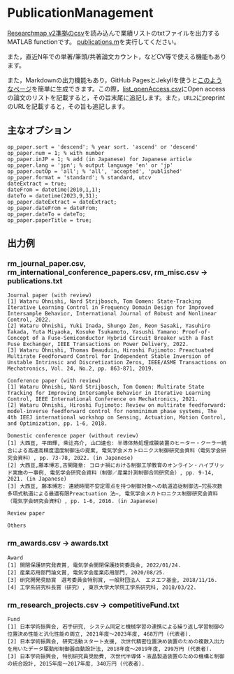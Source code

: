 # PublicationManagement
[Researchmap v2準拠のcsv](https://researchmap.jp/outline/v2api/v2CSV.pdf)を読み込んで業績リストのtxtファイルを出力するMATLAB functionです。
[publications.m](/docs/publications.m)を実行してください。

また，直近N年での単著/筆頭/共著論文カウント，などCV等で使える機能もあります。

また，Markdownの出力機能もあり，GitHub PagesとJekyllを使うと[このようなページ](https://wataruohnishi.github.io/publications)を簡単に生成できます。この際，[list_openAccess.csv](docs/data/list_openAccess.csv)にOpen accessの論文のリストを記載すると，その旨末尾に追記します。また，`URL2`にpreprintのURLを記載すると，その旨も追記します。

## 主なオプション
```
op_paper.sort = 'descend'; % year sort. 'ascend' or 'descend'
op_paper.num = 1; % with number
op_paper.inJP = 1; % add (in Japanese) for Japanese article
op_paper.lang = 'jpn'; % output language 'en' or 'jp'
op_paper.outOp = 'all'; % 'all', 'accepted', 'published'
op_paper.format = 'standard'; % standard, utcv
dateExtract = true;
dateFrom = datetime(2010,1,1);
dateTo = datetime(2023,9,31);
op_paper.dateExtract = dateExtract; 
op_paper.dateFrom = dateFrom; 
op_paper.dateTo = dateTo; 
op_paper.paperTitle = true;
```

## 出力例
### rm_journal_paper.csv, rm_international_conference_papers.csv, rm_misc.csv -> publications.txt
```
Journal paper (with review)
[1] Wataru Ohnishi, Nard Strijbosch, Tom Oomen: State-Tracking Iterative Learning Control in Frequency Domain Design for Improved Intersample Behavior, International Journal of Robust and Nonlinear Control, 2022.
[2] Wataru Ohnishi, Yuki Inada, Shungo Zen, Reon Sasaki, Yasuhiro Takada, Yuta Miyaoka, Kosuke Tsukamoto, Yasushi Yamano: Proof-of-Concept of a Fuse-Semiconductor Hybrid Circuit Breaker with a Fast Fuse Exchanger, IEEE Transactions on Power Delivery, 2022.
[3] Wataru Ohnishi, Thomas Beauduin, Hiroshi Fujimoto: Preactuated Multirate Feedforward Control for Independent Stable Inversion of Unstable Intrinsic and Discretization Zeros, IEEE/ASME Transactions on Mechatronics, Vol. 24, No.2, pp. 863-871, 2019.

Conference paper (with review)
[1] Wataru Ohnishi, Nard Strijbosch, Tom Oomen: Multirate State Tracking for Improving Intersample Behavior in Iterative Learning Control, IEEE International Conference on Mechatronics, 2021.
[2] Wataru Ohnishi, Hiroshi Fujimoto: Review on multirate feedforward: model-inverse feedforward control for nonminimum phase systems, The 4th IEEJ international workshop on Sensing, Actuation, Motion Control, and Optimization, pp. 1-6, 2018.

Domestic conference paper (without review)
[1] 大西亘, 平田輝, 柴辻亮介, 山口達也: 半導体熱処理成膜装置のヒーター・クーラー統合による高速高精度温度制御法の提案, 電気学会メカトロニクス制御研究会資料（電気学会研究会資料）, pp. 73-78, 2022. (in Japanese)
[2] 大西亘,藤本博志,古関隆章: コロナ禍における制御工学教育のオンライン・ハイブリッド実施の一事例, 電気学会研究会資料（制御／産業計測制御合同研究会）, pp. 9-14, 2021. (in Japanese)
[3] 大西亘, 藤本博志: 連続時間不安定零点を持つ制御対象への軌道追従制御法―冗長次数多項式軌道による最適有限Preactuation 法―, 電気学会メカトロニクス制御研究会資料（電気学会研究会資料）, pp. 1-6, 2016. (in Japanese)

Review paper

Others
```

### rm_awards.csv -> awards.txt
```
Award
[1] 開閉保護研究発表賞, 電気学会開閉保護技術委員会, 2022/01/24.
[2] 産業応用部門論文賞, 電気学会産業応用部門, 2020/08/25.
[3] 研究開発奨励賞　選考委員会特別賞, 一般財団法人　エヌエフ基金, 2018/11/16.
[4] 工学系研究科長賞（研究）, 東京大学大学院工学系研究科, 2018/03/22.
```

### rm_research_projects.csv -> competitiveFund.txt
```
Fund
[1] 日本学術振興会, 若手研究, システム同定と機械学習の連携による繰り返し学習制御の位置決め性能と汎化性能の両立, 2021年度～2023年度, 468万円 (代表者). 
[2] 日本学術振興会, 研究活動スタート支援, 次世代精密位置決め装置のための複数入出力を用いたデータ駆動形制御器自動設計法, 2018年度～2019年度, 299万円 (代表者). 
[3] 日本学術振興会, 特別研究員奨励費, 次世代半導体・液晶製造装置のための機構と制御の統合設計, 2015年度～2017年度, 340万円 (代表者). 
```
